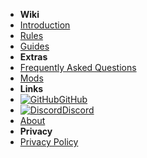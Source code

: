 - **Wiki**
- [Introduction](introduction)
- [Rules](rules/rules)
- [Guides](guides/getting-started)
- **Extras**
- [Frequently Asked Questions](faq)
- [Mods](mods)
- **Links**
- [![GitHub](https://icongr.am/simple/github.svg?color=808080&size=16)GitHub](https://github.com/LockdownRP-PZ/lockdownrp-pz.github.io/)
- [![Discord](https://icongr.am/simple/discord.svg?colored&size=16)Discord](https://discord.gg/AyhJfGUGfU)
- [About](about)
- **Privacy**
- [Privacy Policy](privacy-policy)

